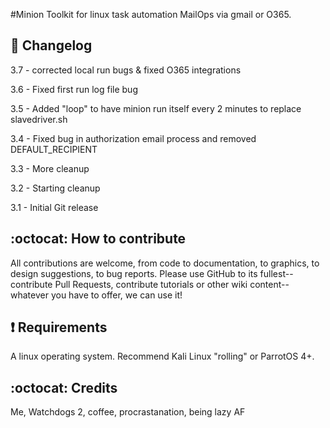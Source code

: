 #Minion
Toolkit for linux task automation MailOps via gmail or O365.

## :scroll: Changelog
3.7 - corrected local run bugs & fixed O365 integrations

3.6 - Fixed first run log file bug

3.5 - Added "loop" to have minion run itself every 2 minutes to replace slavedriver.sh

3.4 - Fixed bug in authorization email process and removed DEFAULT_RECIPIENT

3.3 - More cleanup

3.2 - Starting cleanup

3.1 - Initial Git release

## :octocat: How to contribute
All contributions are welcome, from code to documentation, to graphics, to design suggestions, to bug reports.  Please use GitHub to its fullest-- contribute Pull Requests, contribute tutorials or other wiki content-- whatever you have to offer, we can use it!

##  :heavy_exclamation_mark: Requirements

A linux operating system. Recommend Kali Linux "rolling" or ParrotOS 4+. 

## :octocat: Credits
Me, Watchdogs 2, coffee, procrastanation, being lazy AF
